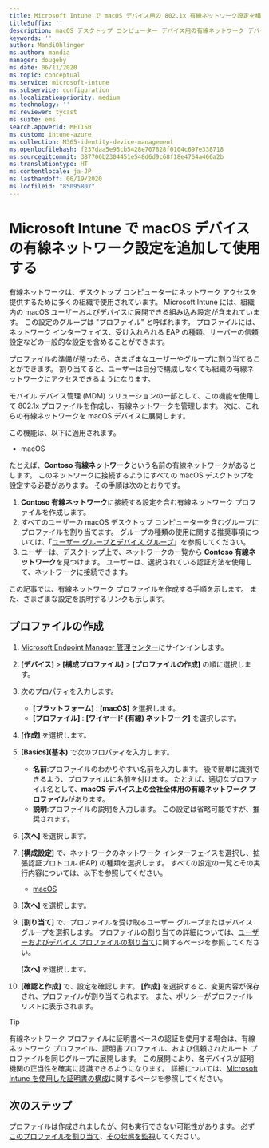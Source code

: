 ```yaml
---
title: Microsoft Intune で macOS デバイス用の 802.1x 有線ネットワーク設定を構成する - Azure | Microsoft Docs
titleSuffix: ''
description: macOS デスクトップ コンピューター デバイス用の有線ネットワーク デバイス構成プロファイルを作成または追加します。 さまざまな設定を確認し、証明書を追加し、EAP の種類を選択し、Microsoft Intune で認証方法を選択します。
keywords: ''
author: MandiOhlinger
ms.author: mandia
manager: dougeby
ms.date: 06/11/2020
ms.topic: conceptual
ms.service: microsoft-intune
ms.subservice: configuration
ms.localizationpriority: medium
ms.technology: ''
ms.reviewer: tycast
ms.suite: ems
search.appverid: MET150
ms.custom: intune-azure
ms.collection: M365-identity-device-management
ms.openlocfilehash: f237daa5e95cb5428e707828f0104c697e338718
ms.sourcegitcommit: 387706b2304451e548d6d9c68f18e4764a466a2b
ms.translationtype: HT
ms.contentlocale: ja-JP
ms.lasthandoff: 06/19/2020
ms.locfileid: "85095807"
---
```

# <a name="add-and-use-wired-networks-settings-on-your-macos-devices-in-microsoft-intune"></a>Microsoft Intune で macOS デバイスの有線ネットワーク設定を追加して使用する

有線ネットワークは、デスクトップ コンピューターにネットワーク アクセスを提供するために多くの組織で使用されています。 Microsoft Intune には、組織内の macOS ユーザーおよびデバイスに展開できる組み込み設定が含まれています。 この設定のグループは "プロファイル" と呼ばれます。 プロファイルには、ネットワーク インターフェイス、受け入れられる EAP の種類、サーバーの信頼設定などの一般的な設定を含めることができます。

プロファイルの準備が整ったら、さまざまなユーザーやグループに割り当てることができます。 割り当てると、ユーザーは自分で構成しなくても組織の有線ネットワークにアクセスできるようになります。

モバイル デバイス管理 (MDM) ソリューションの一部として、この機能を使用して 802.1x プロファイルを作成し、有線ネットワークを管理します。 次に、これらの有線ネットワークを macOS デバイスに展開します。

この機能は、以下に適用されます。

- macOS

たとえば、**Contoso 有線ネットワーク**という名前の有線ネットワークがあるとします。 このネットワークに接続するようにすべての macOS デスクトップを設定する必要があります。 その手順は次のとおりです。

1. **Contoso 有線ネットワーク**に接続する設定を含む有線ネットワーク プロファイルを作成します。
2. すべてのユーザーの macOS デスクトップ コンピューターを含むグループにプロファイルを割り当てます。 グループの種類の使用に関する推奨事項については、「[ユーザー グループとデバイス グループ](device-profile-assign.md#user-groups-vs-device-groups)」を参照してください。
3. ユーザーは、デスクトップ上で、ネットワークの一覧から **Contoso 有線ネットワーク**を見つけます。 ユーザーは、選択されている認証方法を使用して、ネットワークに接続できます。

この記事では、有線ネットワーク プロファイルを作成する手順を示します。 また、さまざまな設定を説明するリンクも示します。

## <a name="create-the-profile"></a>プロファイルの作成

1. [Microsoft Endpoint Manager 管理センター](https://go.microsoft.com/fwlink/?linkid=2109431)にサインインします。
2. **[デバイス]**  >  **[構成プロファイル]**  >  **[プロファイルの作成]** の順に選択します。
3. 次のプロパティを入力します。

    - **[プラットフォーム]** : **[macOS]** を選択します。
    - **[プロファイル]** : **[ワイヤード (有線) ネットワーク]** を選択します。

4. **[作成]** を選択します。
5. **[Basics]\(基本\)** で次のプロパティを入力します。

    - **名前**:プロファイルのわかりやすい名前を入力します。 後で簡単に識別できるよう、プロファイルに名前を付けます。 たとえば、適切なプロファイル名として、**macOS デバイス上の会社全体用の有線ネットワーク プロファイル**があります。
    - **説明**:プロファイルの説明を入力します。 この設定は省略可能ですが、推奨されます。

6. **[次へ]** を選択します。
7. **[構成設定]** で、ネットワークのネットワーク インターフェイスを選択し、拡張認証プロトコル (EAP) の種類を選択します。 すべての設定の一覧とその実行内容については、以下を参照してください。

    - [macOS](wired-network-settings-macos.md)

8. **[次へ]** を選択します。
9. **[割り当て]** で、プロファイルを受け取るユーザー グループまたはデバイス グループを選択します。 プロファイルの割り当ての詳細については、[ユーザーおよびデバイス プロファイルの割り当て](device-profile-assign.md)に関するページを参照してください。

    **[次へ]** を選択します。

10. **[確認と作成]** で、設定を確認します。 **[作成]** を選択すると、変更内容が保存され、プロファイルが割り当てられます。 また、ポリシーがプロファイル リストに表示されます。

> [!TIP]
> 有線ネットワーク プロファイルに証明書ベースの認証を使用する場合は、有線ネットワーク プロファイル、証明書プロファイル、および信頼されたルート プロファイルを同じグループに展開します。 この展開により、各デバイスが証明機関の正当性を確実に認識できるようになります。 詳細については、[Microsoft Intune を使用した証明書の構成](../protect/certificates-configure.md)に関するページを参照してください。

## <a name="next-steps"></a>次のステップ

プロファイルは作成されましたが、何も実行できない可能性があります。 必ず[このプロファイルを割り当て](device-profile-assign.md)、[その状態を監視](device-profile-monitor.md)してください。
